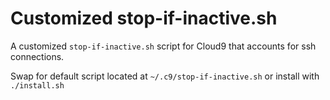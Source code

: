 # Customized stop-if-inactive.sh

A customized `stop-if-inactive.sh` script for Cloud9 that accounts for ssh connections.

Swap for default script located at `~/.c9/stop-if-inactive.sh` or install with `./install.sh`
